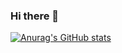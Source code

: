 ### Hi there 👋

[![Anurag's GitHub stats](https://github-readme-stats.vercel.app/api?username=akihiro-inui)](https://github.com/anuraghazra/github-readme-stats)
